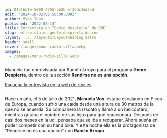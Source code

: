 ```yaml
---
id: 04efbb1e-5000-4755-bb2b-ef36dc16d3ed
edit: '2024-10-02T05:56:00.000Z'
author: MVos Team
published: '2022-07-14'
title: Entrevista en “Gente despierta” de RNE
slug: entrevista_en_gente_despierta_de_rne
layout: ../../layouts/LayoutReading.astro
header: small
cover: /images/manu-radio-silla.webp
images:
  - /images/manu-radio-silla.webp
---
```


Manuela fue entrevistada por Ramón Arroyo para el programa **Gente Despierta**, dentro de la sección **Rendirse no es una opción.**


[Escucha la entrevista en la web de rtve.es](https://www.rtve.es/play/audios/gente-despierta/oi-gritar-nombres-hijos-reaccione/6649224/)


<figure><img src="/images/manu-radio-silla.webp" alt=""><figcaption align="left"></figcaption></figure>


Hace un año, el 5 de julio de 2021, **Manuela Vos**
 estaba escalando en Picos de Europa, cuando sufrió una caída desde una altura de 30 metros de la que no se acuerda. Su compañero la rescató y llamó a un helicóptero, mientras gritaba el nombre de sus hijos para que reaccionara. Después de casi dos meses en la uci, pensaba que se iba a recuperar. Ahora sueña en poder competir con su hand bike. Y esta noche ella es la protagonista de "Rendirse no es una opción" con **Ramón Arroyo**
.

